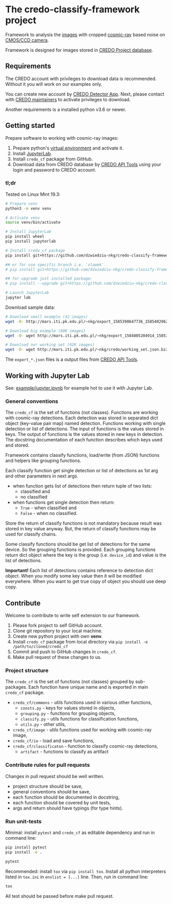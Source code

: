 # The credo-classify-framework project

Framework to analysis the [images](https://arxiv.org/pdf/1909.01929.pdf)
with cropped [cosmic-ray](https://en.wikipedia.org/wiki/Cosmic_ray) based noise
on [CMOS/CCD camera](https://en.wikipedia.org/wiki/Active-pixel_sensor).

Framework is designed for images stored in [CREDO Project database](https://api.credo.science/).  

## Requirements

The CREDO account with privileges to download data is recommended.
Without it you will work on our examples only. 

You can create new account by [CREDO Detector App](https://play.google.com/store/apps/details?id=science.credo.mobiledetector).
Next, please contact with [CREDO maintainers](https://credo.science/) to activate privileges to download.

Another requirements is a installed python v3.6 or newer.

## Getting started

Prepare software to working with cosmic-ray images:

1. Prepare python's [virtual environment](https://docs.python.org/3/library/venv.html) and activate it.
2. Install [JupyterLab](https://jupyter.org/install.html).
3. Install `credo_cf` package from GitHub.
4. Download data from CREDO database by
 [CREDO API Tools](https://github.com/credo-science/credo-api-tools)
 using your login and password to CREDO account.

### tl;dr

Tested on Linux Mint 19.3:

```bash
# Prepare venv
python3 -m venv venv

# Activate venv
source venv/bin/activate

# Install JupyterLab
pip install wheel
pip install jupyterlab

# Install credo_cf package
pip install git+https://github.com/dzwiedziu-nkg/credo-classify-framework.git

## or for use specific branch i.e. 'slawek'
# pip install git+https://github.com/dzwiedziu-nkg/credo-classify-framework.git@slawek

## for upgrade just installed package:
# pip install --upgrade git+https://github.com/dzwiedziu-nkg/credo-classify-framework.git

# Launch JupyterLab
jupyter lab
```

Download sample data:

```bash
# Download small example (42 images)
wget -O- http://mars.iti.pk.edu.pl/~nkg/export_1585398647736_1585402962221.json.bz2 | bzip2 -dc > small_example.json 

# Download big example (80K images)
wget -O- wget http://mars.iti.pk.edu.pl/~nkg/export_1584805204914_1585394157807.json.bz2 | bzip2 -dc > big_example.json

# Download our working set (62K images)
wget -O- wget http://mars.iti.pk.edu.pl/~nkg/credo/working_set.json.bz2 | bzip2 -dc > working_set.json
```

The `export_*.json` files is a output files from [CREDO API Tools](https://github.com/credo-science/credo-api-tools).

## Working with Jupyter Lab

See: [example/jupyter.ipynb](example/jupyter.ipynb) for example hot to use it with Jupyter Lab.

### General conventions

The `credo_cf` is the set of functions (not classes).
Functions are working with cosmic-ray detections.
Each detection was stored in separated dict object (key-value pair map) named detection.
Functions working with single detection or list of detections. The input of functions is
the values stored in keys. The output of functions is the values stored in new keys in detection.
The docstring documentation of each function describes which keys used and stored. 

Framework contains classify functions, load/write (from JSON) functions and helpers like grouping functions.

Each classify function get single detection or list of detections as 1st arg and other
parameters in next args.
* when function gets list of detections then return tuple of two lists:
  * classified and
  * no classified
* when functions get single detection then return:
  * `True` - when classified and
  * `False` - when no classified.
  
Store the return of classify functions is not mandatory because result was stored in key value anyway.
But, the return of classify functions may be used for classify chains. 

Some classify functions should be get list of detections for the same device.
So the grouping functions is provided. Each grouping functions return dict object where
the key is the group (i.e. `device_id`) and value is the list of detections.

**Important!** Each list of detections contains reference to detection dict object.
When you modify some key value then it will be modified everywhere.
When you want to get true copy of object you should use deep copy.    

## Contribute

Welcome to contribute to write self extension to our framework.

1. Please fork project to self GitHub account.
2. Clone git repository to your local machine.
3. Create new python project with own **venv**.
4. Install `credo_cf` package from local directory via `pip install -e /path/to/cloned/credo_cf`
5. Commit and push to GitHub changes in `credo_cf`.
6. Make pull request of these changes to us.

### Project structure

The `credo_cf` is the set of functions (not classes) grouped by sub-packages.
Each function have unique name and is exported in main `credo_cf` package.

* `credo_cf/commons` - utils functions used in various other functions,
  * `consts.py` - keys for values stored in objects,
  * `grouping.py` - functions for grouping objects,
  * `classify.py` - utils functions for classification functions,
  * `utils.py` - other utils,
* `credo_cf/image` - utils functions used for working with cosmic-ray image,
* `credo_cf/io` - load and save functions,
* `credo_cf/classificaton` - function to classify cosmic-ray detections,
  * `artifact` - functions to classify as artifact
  
### Contribute rules for pull requests

Changes in pull request should be well written. 

* project structure should be save,
* general conventions should be save,
* each function should be documented in docstring,
* each function should be covered by unit tests,
* args and return should have typings (for type hints).

### Run unit-tests

Minimal: install `pytest` and `credo_cf` as editable dependency and run in command line:

```bash
pip install pytest
pip install -e .

pytest
```

Recommended: install `tox` via `pip install tox`.
Install all python interpreters listed in `tox.ini` in `envlist = [...]` line. 
Then, run in command line:
 
```bash
tox
```

All test should be passed before make pull request.

